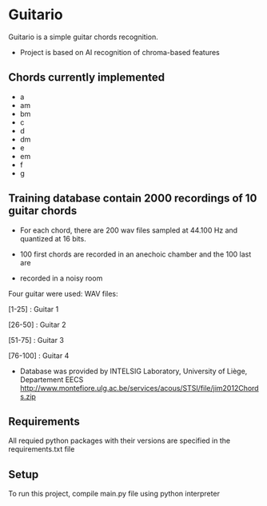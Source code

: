 # Guitario 

Guitario is a simple guitar chords recognition.

* Project is based on AI recognition of chroma-based features

## Chords currently implemented

* a
* am
* bm
* c
* d
* dm
* e
* em
* f
* g

## Training database contain 2000 recordings of 10 guitar chords

* For each chord, there are 200 wav files sampled at 44.100 Hz and quantized at 16 bits.

* 100 first chords are recorded in an anechoic chamber and the 100 last are 
* recorded in a noisy room 

Four guitar were used: 
WAV files:

[1-25]   : Guitar 1

[26-50]  : Guitar 2

[51-75]  : Guitar 3

[76-100] : Guitar 4

* Database was provided by INTELSIG Laboratory, University of Liège, Departement EECS
http://www.montefiore.ulg.ac.be/services/acous/STSI/file/jim2012Chords.zip
	
## Requirements 
All requied python packages with their versions are specified in the requirements.txt file

## Setup
To run this project, compile main.py file using python interpreter
```python python main.py